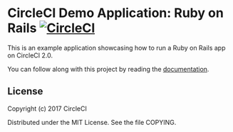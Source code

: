# CircleCI Demo Application: Ruby on Rails [![CircleCI](https://circleci.com/gh/kurumai/circleci-demo-ruby-rails.svg?style=svg)](https://circleci.com/gh/kurumai/circleci-demo-ruby-rails)

This is an example application showcasing how to run a Ruby on Rails app on CircleCI 2.0.

You can follow along with this project by reading the [documentation](https://circleci.com/docs/2.0/language-ruby/).

## License

Copyright (c) 2017 CircleCI

Distributed under the MIT License. See the file COPYING.





